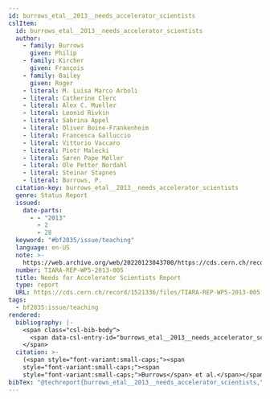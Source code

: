 ```yaml
---
id: burrows_etal__2013__needs_accelerator_scientists
cslItem:
  id: burrows_etal__2013__needs_accelerator_scientists
  author:
    - family: Burrows
      given: Philip
    - family: Kircher
      given: François
    - family: Bailey
      given: Roger
    - literal: M. Luisa Marco Arboli
    - literal: Catherine Clerc
    - literal: Alex C. Mueller
    - literal: Leonid Rivkin
    - literal: Sabrina Appel
    - literal: Oliver Boine-Frankenheim
    - literal: Francesca Galluccio
    - literal: Vittorio Vaccaro
    - literal: Piotr Malecki
    - literal: Søren Pape Møller
    - literal: Ole Petter Nordahl
    - literal: Steinar Stapnes
    - literal: Burrows, P.
  citation-key: burrows_etal__2013__needs_accelerator_scientists
  genre: Status Report
  issued:
    date-parts:
      - - "2013"
        - 2
        - 28
  keyword: "#bf2035/issue/teaching"
  language: en-US
  note: >-
    https://web.archive.org/web/20220123043700/https://cds.cern.ch/record/1521336/files/TIARA-REP-WP5-2013-005.pdf
  number: TIARA-REP-WP5-2013-005
  title: Needs for Accelerator Scientists Report
  type: report
  URL: https://cds.cern.ch/record/1521336/files/TIARA-REP-WP5-2013-005.pdf
tags:
  - bf2035:issue/teaching
rendered:
  bibliography: |-
    <span class="csl-bib-body">
      <span data-csl-entry-id="burrows_etal__2013__needs_accelerator_scientists" class="csl-entry"><span class='author-bib'>Burrows, Kircher, F., Bailey, R., M. Luisa Marco Arboli, Catherine Clerc, Alex C. Mueller, Leonid Rivkin, Sabrina Appel, Oliver Boine-Frankenheim, Francesca Galluccio, Vittorio Vaccaro, Piotr Malecki, Søren Pape Møller, Ole Petter Nordahl, Steinar Stapnes, &#38; Burrows, P.</span>. <span class='date-bib'>(2013)</span>. <span class='title'><i><b><span style="font-style:normal;">Needs for Accelerator Scientists Report</span></b></i></span> (Status Report TIARA-REP-WP5-2013-005). <span class='URL'><a href='https://cds.cern.ch/record/1521336/files/TIARA-REP-WP5-2013-005.pdf'>LINK</a></span></span>
    </span>
  citation: >-
    (<span style="font-variant:small-caps;"><span
    style="font-variant:small-caps;"><span
    style="font-variant:small-caps;">Burrows</span> et al.</span></span>, 2013)
bibTex: "@techreport{burrows_etal__2013__needs_accelerator_scientists,\n\tauthor = {Burrows, Philip and Kircher, Fran{\\c c}ois and Bailey, Roger and {M. Luisa Marco Arboli} and {Catherine Clerc} and {Alex C. Mueller} and {Leonid Rivkin} and {Sabrina Appel} and {Oliver Boine-Frankenheim} and {Francesca Galluccio} and {Vittorio Vaccaro} and {Piotr Malecki} and {Søren Pape Møller} and {Ole Petter Nordahl} and {Steinar Stapnes} and {Burrows, P.}},\n\tyear = {2013},\n\tmonth = {feb 28},\n\tnote = {https://web.archive.org/web/20220123043700/https://cds.cern.ch/record/1521336/files/TIARA-REP-WP5-2013-005.pdf},\n\tnumber = {TIARA-REP-WP5-2013-005},\n\ttitle = {Needs for {Accelerator} {Scientists} {Report}},\n\ttype = {Status {Report}},\n\turl = {https://cds.cern.ch/record/1521336/files/TIARA-REP-WP5-2013-005.pdf},\n\thowpublished = {https://cds.cern.ch/record/1521336/files/TIARA-REP-WP5-2013-005.pdf},\n}\n\n"
---
```

